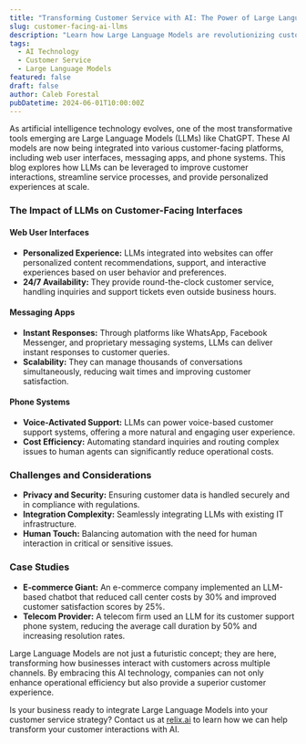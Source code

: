 ```yaml
---
title: "Transforming Customer Service with AI: The Power of Large Language Models"
slug: customer-facing-ai-llms
description: "Learn how Large Language Models are revolutionizing customer service interactions via web interfaces, messaging apps, and phone calls, enhancing both efficiency and customer satisfaction."
tags:
  - AI Technology
  - Customer Service
  - Large Language Models
featured: false
draft: false
author: Caleb Forestal
pubDatetime: 2024-06-01T10:00:00Z
---
```


As artificial intelligence technology evolves, one of the most transformative tools emerging are Large Language Models (LLMs) like ChatGPT. These AI models are now being integrated into various customer-facing platforms, including web user interfaces, messaging apps, and phone systems. This blog explores how LLMs can be leveraged to improve customer interactions, streamline service processes, and provide personalized experiences at scale.

### The Impact of LLMs on Customer-Facing Interfaces

#### Web User Interfaces
- **Personalized Experience:** LLMs integrated into websites can offer personalized content recommendations, support, and interactive experiences based on user behavior and preferences.
- **24/7 Availability:** They provide round-the-clock customer service, handling inquiries and support tickets even outside business hours.

#### Messaging Apps
- **Instant Responses:** Through platforms like WhatsApp, Facebook Messenger, and proprietary messaging systems, LLMs can deliver instant responses to customer queries.
- **Scalability:** They can manage thousands of conversations simultaneously, reducing wait times and improving customer satisfaction.

#### Phone Systems
- **Voice-Activated Support:** LLMs can power voice-based customer support systems, offering a more natural and engaging user experience.
- **Cost Efficiency:** Automating standard inquiries and routing complex issues to human agents can significantly reduce operational costs.

### Challenges and Considerations
- **Privacy and Security:** Ensuring customer data is handled securely and in compliance with regulations.
- **Integration Complexity:** Seamlessly integrating LLMs with existing IT infrastructure.
- **Human Touch:** Balancing automation with the need for human interaction in critical or sensitive issues.

### Case Studies
- **E-commerce Giant:** An e-commerce company implemented an LLM-based chatbot that reduced call center costs by 30% and improved customer satisfaction scores by 25%.
- **Telecom Provider:** A telecom firm used an LLM for its customer support phone system, reducing the average call duration by 50% and increasing resolution rates.


Large Language Models are not just a futuristic concept; they are here, transforming how businesses interact with customers across multiple channels. By embracing this AI technology, companies can not only enhance operational efficiency but also provide a superior customer experience.

Is your business ready to integrate Large Language Models into your customer service strategy? Contact us at [relix.ai](https://relix.ai) to learn how we can help transform your customer interactions with AI.

